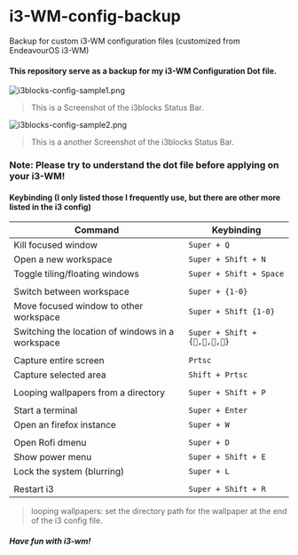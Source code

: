 # i3-WM-config-backup
Backup for custom i3-WM configuration files (customized from EndeavourOS i3-WM)

#### This repository serve as a backup for my i3-WM Configuration Dot file.

![i3blocks-config-sample1.png](https://user-images.githubusercontent.com/61905056/151100581-44cc66d7-c24f-4ec8-b9cc-d812e1c8d98e.png)
> This is a Screenshot of the i3blocks Status Bar.

![i3blocks-config-sample2.png](https://user-images.githubusercontent.com/61905056/154886370-fb1eaf72-dee1-4c58-995a-a2fea43d7cbf.png)
> This is a another Screenshot of the i3blocks Status Bar.





### Note: Please try to understand the dot file before applying on your i3-WM!

#### Keybinding (I only listed those I frequently use, but there are other more listed in the i3 config)

| Command | Keybinding |
| --- | --- |
| Kill focused window |  `Super + Q` |
| Open a new workspace | `Super + Shift + N ` |
| Toggle tiling/floating windows | `Super + Shift + Space` |
|||
| Switch between workspace | `Super + {1-0}` |
| Move focused window to other workspace | `Super + Shift {1-0}` |
| Switching the location of windows in a workspace | `Super + Shift + {,,,}` |
|||
| Capture entire screen | `Prtsc` |
| Capture selected area | `Shift + Prtsc` |
|||
| Looping wallpapers from a directory | `Super + Shift + P` |
|||
| Start a terminal | `Super + Enter` |
| Open an firefox instance | `Super + W` |
|||
| Open Rofi dmenu | `Super + D` |
| Show power menu | `Super + Shift + E` |
| Lock the system (blurring) | `Super + L` |
|||
| Restart i3 | `Super + Shift + R` |

> looping wallpapers: set the directory path for the wallpaper at the end of the i3 config file.


##### Have fun with i3-wm!
